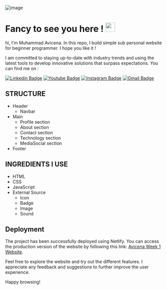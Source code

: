 ![image](https://github.com/RevoU-FSSE-2/week-1-muhammad-avicena/assets/49929404/4474d409-8d33-49dd-aa81-b8d690eb33ab)

<h1 align="left">Fancy to see you here ! <img src="https://raw.githubusercontent.com/muhammad-avicena/profile/master/wave.gif" width="30px" height="30px" /> </h1>

hi, I'm Muhammad Avicena. In this repo, I build simple sub personal website for beginner programmer. I hope you like it !

I am committed to staying up-to-date with industry trends and using the latest tools to develop innovative solutions that surpass expectations.
You can find me on :

[![Linkedin Badge](https://img.shields.io/badge/-Muhammad_Avicena-blue?style=flat-square&logo=Linkedin&logoColor=white&link=https://www.linkedin.com/in/anirudhemmadi/)](https://www.linkedin.com/in/muhammad-avicena/)
[![Youtube Badge](https://img.shields.io/badge/-Muhammad_Avicena-darkred?style=flat-square&logo=youtube&logoColor=white&link=https://www.youtube.com/c/koolkanna)](https://www.youtube.com/@MuhammadAvicena)
[![Instagram Badge](https://img.shields.io/badge/-ryuhideaki.dev-purple?style=flat-square&logo=instagram&logoColor=white&link=https://instagram.com/kanna6501/)](https://www.instagram.com/ryuhideaki.dev/)
[![Gmail Badge](https://img.shields.io/badge/-cenarahmant.dev@gmail.com-c14438?style=flat-square&logo=Gmail&logoColor=white&link=mailto:kanna6501@gmail.com)](mailto:cenarahmant.dev@gmail.com)

## STRUCTURE
- Header
  - Navbar
- Main
  - Profile section
  - About section
  - Contact section
  - Technology section
  - MediaSocial section
- Footer

## INGREDIENTS I USE
- HTML
- CSS
- JavaScript
- External Source
  - Icon
  - Badge
  - Image
  - Sound

## Deployment
The project has been successfully deployed using Netlify. You can access the production version of the website by following this link: [Avicena Week 1 Website](https://avicena-week1.netlify.app).

Feel free to explore the website and try out the different features. I appreciate any feedback and suggestions to further improve the user experience.

Happy browsing!


